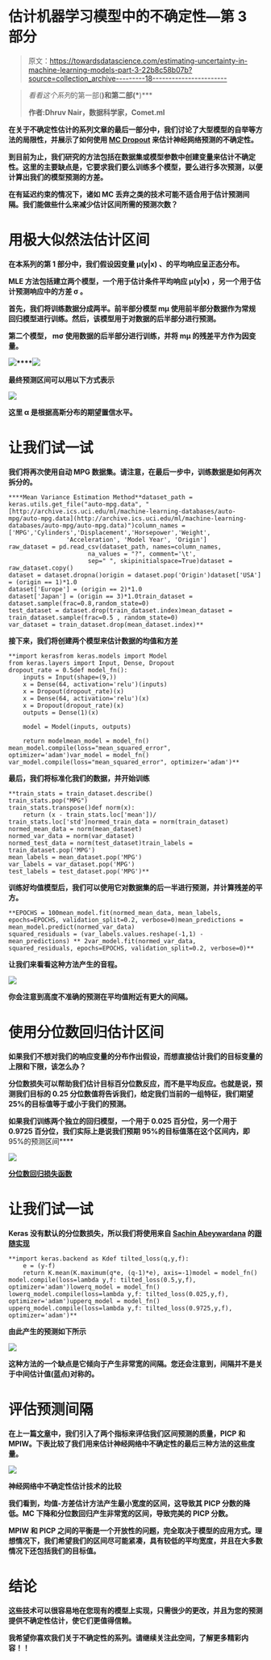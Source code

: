 # 估计机器学习模型中的不确定性—第 3 部分

> 原文：<https://towardsdatascience.com/estimating-uncertainty-in-machine-learning-models-part-3-22b8c58b07b?source=collection_archive---------18----------------------->

> *看看这个系列*的第一部([](https://medium.com/comet-ml/estimating-uncertainty-in-machine-learning-models-part-1-2bd1209c347c)**)和第二部(*[](https://medium.com/comet-ml/estimating-uncertainty-in-machine-learning-models-part-2-8711c832cc15)**)***
> 
> ****作者:Dhruv Nair，数据科学家，Comet.ml****

**在关于不确定性估计的系列文章的最后一部分中，我们讨论了大型模型的自举等方法的局限性，并展示了如何使用 [MC Dropout](https://arxiv.org/pdf/1506.02142.pdf) 来估计神经网络预测的不确定性。**

**到目前为止，我们研究的方法包括在数据集或模型参数中创建变量来估计不确定性。这里的主要缺点是，它要求我们要么训练多个模型，要么进行多次预测，以便计算出我们的模型预测的方差。**

**在有延迟约束的情况下，诸如 MC 丢弃之类的技术可能不适合用于估计预测间隔。我们能做些什么来减少估计区间所需的预测次数？**

# **用极大似然法估计区间**

**在本系列的第 1 部分中，我们假设因变量 **μ(y|x)** 、的平均响应呈正态分布。**

**MLE 方法包括建立两个模型，一个用于估计条件平均响应 **μ(y|x)** ，另一个用于估计预测响应中的方差 **σ** 。**

**首先，我们将训练数据分成两半。前半部分模型 **mμ** 使用前半部分数据作为常规回归模型进行训练。然后，该模型用于对数据的后半部分进行预测。**

**第二个模型， **mσ** 使用数据的后半部分进行训练，并将 **mμ** 的残差平方作为因变量。**

**![](img/cfd940d8ecb91409e678a407016fd729.png)****![](img/58350f128524fdf3e0b92295c5aa4e8a.png)**

**最终预测区间可以用以下方式表示**

**![](img/a226afeac1c14b14e82addceb48a89ce.png)**

**这里 **α** 是根据高斯分布的期望置信水平。**

# **让我们试一试**

**我们将再次使用自动 MPG 数据集。请注意，在最后一步中，训练数据是如何再次拆分的。**

```
****Mean Variance Estimation Method**dataset_path = keras.utils.get_file("auto-mpg.data", "[http://archive.ics.uci.edu/ml/machine-learning-databases/auto-mpg/auto-mpg.data](http://archive.ics.uci.edu/ml/machine-learning-databases/auto-mpg/auto-mpg.data)")column_names = 
['MPG','Cylinders','Displacement','Horsepower','Weight',
                'Acceleration', 'Model Year', 'Origin']
raw_dataset = pd.read_csv(dataset_path, names=column_names,
                      na_values = "?", comment='\t',
                      sep=" ", skipinitialspace=True)dataset = raw_dataset.copy()
dataset = dataset.dropna()origin = dataset.pop('Origin')dataset['USA'] = (origin == 1)*1.0
dataset['Europe'] = (origin == 2)*1.0
dataset['Japan'] = (origin == 3)*1.0train_dataset = dataset.sample(frac=0.8,random_state=0)
test_dataset = dataset.drop(train_dataset.index)mean_dataset = train_dataset.sample(frac=0.5 , random_state=0)
var_dataset = train_dataset.drop(mean_dataset.index)**
```

**接下来，我们将创建两个模型来估计数据的均值和方差**

```
**import kerasfrom keras.models import Model
from keras.layers import Input, Dense, Dropout
dropout_rate = 0.5def model_fn():
    inputs = Input(shape=(9,))
    x = Dense(64, activation='relu')(inputs)
    x = Dropout(dropout_rate)(x)
    x = Dense(64, activation='relu')(x)
    x = Dropout(dropout_rate)(x)
    outputs = Dense(1)(x)

    model = Model(inputs, outputs)

    return modelmean_model = model_fn()
mean_model.compile(loss="mean_squared_error", optimizer='adam')var_model = model_fn()
var_model.compile(loss="mean_squared_error", optimizer='adam')**
```

**最后，我们将标准化我们的数据，并开始训练**

```
**train_stats = train_dataset.describe()
train_stats.pop("MPG")
train_stats.transpose()def norm(x):
    return (x - train_stats.loc['mean'])/ train_stats.loc['std']normed_train_data = norm(train_dataset)
normed_mean_data = norm(mean_dataset)
normed_var_data = norm(var_dataset)
normed_test_data = norm(test_dataset)train_labels = train_dataset.pop('MPG')
mean_labels = mean_dataset.pop('MPG')
var_labels = var_dataset.pop('MPG')
test_labels = test_dataset.pop('MPG')**
```

**训练好均值模型后，我们可以使用它对数据集的后一半进行预测，并计算残差的平方。**

```
**EPOCHS = 100mean_model.fit(normed_mean_data, mean_labels, epochs=EPOCHS, validation_split=0.2, verbose=0)mean_predictions = mean_model.predict(normed_var_data)
squared_residuals = (var_labels.values.reshape(-1,1) - mean_predictions) ** 2var_model.fit(normed_var_data, squared_residuals, epochs=EPOCHS, validation_split=0.2, verbose=0)**
```

**让我们来看看这种方法产生的音程。**

**![](img/d3a87730b0d4590bddf3c6e1a0155ac6.png)**

**你会注意到高度不准确的预测在平均值附近有更大的间隔。**

# **使用分位数回归估计区间**

**如果我们不想对我们的响应变量的分布作出假设，而想直接估计我们的目标变量的上限和下限，该怎么办？**

**分位数损失可以帮助我们估计目标百分位数反应，而不是平均反应。也就是说，预测我们目标的 0.25 分位数值将告诉我们，给定我们当前的一组特征，我们期望 25%的目标值等于或小于我们的预测。**

**如果我们训练两个独立的回归模型，一个用于 0.025 百分位，另一个用于 0.9725 百分位，我们实际上是说我们预期 95%的目标值落在这个区间内，即**95%的预测区间****

**![](img/661ac5a60fe4ba24391842d8058fe1c2.png)**

**[分位数回归损失函数](https://arxiv.org/pdf/1806.11222.pdf)**

# **让我们试一试**

**Keras 没有默认的分位数损失，所以我们将使用来自 [Sachin Abeywardana](https://towardsdatascience.com/@sachin.abeywardana) 的[跟随实现](/deep-quantile-regression-c85481548b5a)**

```
**import keras.backend as Kdef tilted_loss(q,y,f):
    e = (y-f)
    return K.mean(K.maximum(q*e, (q-1)*e), axis=-1)model = model_fn()
model.compile(loss=lambda y,f: tilted_loss(0.5,y,f), optimizer='adam')lowerq_model = model_fn()
lowerq_model.compile(loss=lambda y,f: tilted_loss(0.025,y,f), optimizer='adam')upperq_model = model_fn()
upperq_model.compile(loss=lambda y,f: tilted_loss(0.9725,y,f), optimizer='adam')**
```

**由此产生的预测如下所示**

**![](img/1e34fef8fc51f398eeefde66ab605e9a.png)**

**这种方法的一个缺点是它倾向于产生非常宽的间隔。您还会注意到，间隔并不是关于中间估计值(蓝点)对称的。**

# **评估预测间隔**

**在上一篇[文章](https://medium.com/comet-ml/estimating-uncertainty-in-machine-learning-models-part-2-8711c832cc15)中，我们引入了两个指标来评估我们区间预测的质量，PICP 和 MPIW。下表比较了我们用来估计神经网络中不确定性的最后三种方法的这些度量。**

**![](img/d29d146297ba778625132ae8e9b52094.png)**

**神经网络中不确定性估计技术的比较**

**我们看到，均值-方差估计方法产生最小宽度的区间，这导致其 PICP 分数的降低。MC 下降和分位数回归产生非常宽的区间，导致完美的 PICP 分数。**

**MPIW 和 PICP 之间的平衡是一个开放性的问题，完全取决于模型的应用方式。理想情况下，我们希望我们的区间尽可能紧凑，具有较低的平均宽度，并且在大多数情况下还包括我们的目标值。**

# **结论**

**这些技术可以很容易地在您现有的模型上实现，只需很少的更改，并且为您的预测提供不确定性估计，使它们更值得信赖。**

**我希望你喜欢我们关于不确定性的系列。请继续关注此空间，了解更多精彩内容！！**